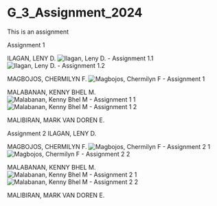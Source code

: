 # G_3_Assignment_2024
This is an assignment

Assignment 1

ILAGAN, LENY D.
![Ilagan, Leny D. - Assignment 1.1](https://github.com/Lenyilagan/G_3_Assignment_2024/assets/159031775/2a8b26c5-300e-4482-a01f-00fc8e42c901)
![Ilagan, Leny D. - Assignment 1.2](https://github.com/Lenyilagan/G_3_Assignment_2024/assets/159031775/97a734c4-835a-4b60-8ad7-ed77bf78d148)


MAGBOJOS, CHERMILYN F.
![Magbojos, Chermilyn F  - Assignment 1](https://github.com/Lenyilagan/G_3_Assignment_2024/assets/160560665/8bb1a8b2-d2d0-4106-8a90-db3ece6bf60d)

MALABANAN, KENNY BHEL M.
![Malabanan, Kenny Bhel M  - Assignment 1 1](https://github.com/Lenyilagan/G_3_Assignment_2024/assets/160506092/1507b9da-9621-4537-acf1-c6d21c3daebc)
![Malabanan, Kenny Bhel M  - Assignment 1 2](https://github.com/Lenyilagan/G_3_Assignment_2024/assets/160506092/f8c9c16d-d683-4817-bad0-566f0535f229)

MALIBIRAN, MARK VAN DOREN E.

Assignment 2
ILAGAN, LENY D.

MAGBOJOS, CHERMILYN F.
![Magbojos, Chermilyn F  - Assignment 2 1](https://github.com/Lenyilagan/G_3_Assignment_2024/assets/160560665/ff0ea571-2d91-42e7-9e1c-81311a609bd2)
![Magbojos, Chermilyn F  - Assignment 2 2](https://github.com/Lenyilagan/G_3_Assignment_2024/assets/160560665/acfc3c22-ba70-4dc5-a023-be74ef1d1b4f)

MALABANAN, KENNY BHEL M.
![Malabanan, Kenny Bhel M  - Assignment 2 1](https://github.com/Lenyilagan/G_3_Assignment_2024/assets/160506092/45d6d9ca-b875-4dad-8712-03873b7f9fa7)
![Malabanan, Kenny Bhel M  - Assignment 2 2](https://github.com/Lenyilagan/G_3_Assignment_2024/assets/160506092/8ef627d0-dbb2-4ebc-9926-855dc444843e)

MALIBIRAN, MARK VAN DOREN E.






